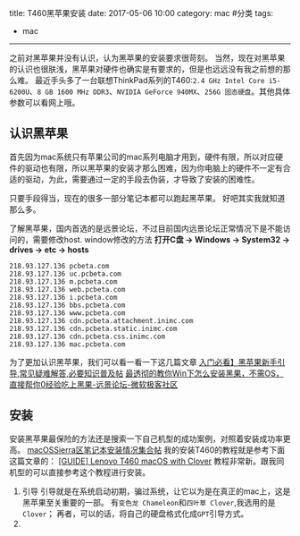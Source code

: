 title: T460黑苹果安装
date: 2017-05-06 10:00
category: mac #分类
tags:
- mac 
---

之前对黑苹果并没有认识，认为黑苹果的安装要求很苛刻。
当然，现在对黑苹果的认识也很肤浅，黑苹果对硬件也确实是有要求的，但是也远远没有我之前想的那么难。
最近手头多了一台联想ThinkPad系列的T460:`2.4 GHz Intel Core i5-6200U`、`8 GB 1600 MHz DDR3`、`NVIDIA GeForce 940MX`、`256G 固态硬盘`。其他具体参数可以看网上哦。

##  认识黑苹果

首先因为mac系统只有苹果公司的mac系列电脑才用到，硬件有限，所以对应硬件的驱动也有限，所以黑苹果的安装才那么困难，因为你电脑上的硬件不一定有合适的驱动，为此，需要通过一定的手段去伪装，才导致了安装的困难性。

只要手段得当，现在的很多一部分笔记本都可以跑起黑苹果。
好吧其实我就知道那么多。

了解黑苹果，国内首选的是远景论坛，不过目前国内远景论坛正常情况下是不能访问的，需要修改host.
window修改的方法
**打开C盘 -> Windows -> System32 -> drives -> etc -> hosts**
```
218.93.127.136 pcbeta.com  
218.93.127.136 uc.pcbeta.com  
218.93.127.136 m.pcbeta.com  
218.93.127.136 web.pcbeta.com  
218.93.127.136 i.pcbeta.com  
218.93.127.136 bbs.pcbeta.com  
218.93.127.136 www.pcbeta.com  
218.93.127.136 cdn.pcbeta.attachment.inimc.com  
218.93.127.136 cdn.pcbeta.static.inimc.com  
218.93.127.136 cdn.pcbeta.css.inimc.com  
218.93.127.136 mac.pcbeta.com  
```

为了更加认识黑苹果，我们可以看一看一下这几篇文章
[入门必看】黑苹果新手引导,常见疑难解答,必要知识普及帖](http://bbs.pcbeta.com/viewthread-1494831-1-1.html)
[最透彻的教你Win下怎么安装黑果，不需OS，直接帮你0经验吃上黑果-远景论坛-微软极客社区](http://bbs.pcbeta.com/viewthread-1729715-1-1.html)

## 安装
安装黑苹果最保险的方法还是搜索一下自己机型的成功案例，对照着安装成功率更高。
[macOSSierra区笔记本安装情况集合帖](http://bbs.pcbeta.com/viewthread-1706854-1-1.html)
我的安装T460的教程就是参考下面这篇文章的：
[[GUIDE] Lenovo T460 macOS with Clover](http://www.insanelymac.com/forum/topic/315451-guide-lenovo-t460-macos-with-clover/)
教程非常新。跟我同机型的可以直接参考这个教程进行安装。

1. 引导
   引导就是在系统启动初期，骗过系统，让它以为是在真正的mac上，这是黑苹果至关重要的一部。
   有`变色龙 Chameleon`和`四叶草 Clover`,我选用的是`Clover`；
   再者，可以的话，将自己的硬盘格式化成`GPT`引导方式。 
2. 
